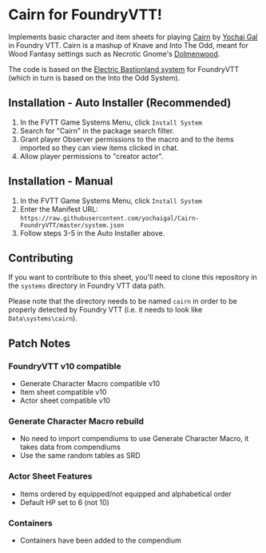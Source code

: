 # Cairn for FoundryVTT!

Implements basic character and item sheets for playing [Cairn](https://cairnrpg.com) by [Yochai Gal](https://newschoolrevolution.com) in Foundry VTT. Cairn is a mashup of Knave and Into The Odd, meant for Wood Fantasy settings such as Necrotic Gnome's [Dolmenwood](https://necroticgnome.com/collections/dolmenwood).

The code is based on the [Electric Bastionland system](https://github.com/mvdleden/electric-bastionland-FoundryVTT/) for FoundryVTT (which in turn is based on the Into the Odd System).

## Installation - Auto Installer (Recommended)

1. In the FVTT Game Systems Menu, click `Install System`
2. Search for "Cairn" in the package search filter.
4. Grant player Observer permissions to the macro and to the items imported so they can view items clicked in chat.
5. Allow player permissions to "creator actor".

## Installation - Manual

1. In the FVTT Game Systems Menu, click `Install System`
2. Enter the Manifest URL: `https://raw.githubusercontent.com/yochaigal/Cairn-FoundryVTT/master/system.json`
3. Follow steps 3-5 in the Auto Installer above.

## Contributing

If you want to contribute to this sheet, you'll need to clone this repository in the `systems` directory in Foundry VTT data path.

Please note that the directory needs to be named `cairn` in order to be properly detected by Foundry VTT (i.e. it needs to look like `Data\systems\cairn`).

## Patch Notes

### FoundryVTT v10 compatible

* Generate Character Macro compatible v10
* Item sheet compatible v10
* Actor sheet compatible v10

### Generate Character Macro rebuild

* No need to import compendiums to use Generate Character Macro, it takes data from compendiums
* Use the same random tables as SRD

### Actor Sheet Features

* Items ordered by equipped/not equipped and alphabetical order
* Default HP set to 6 (not 10)

### Containers

* Containers have been added to the compendium
